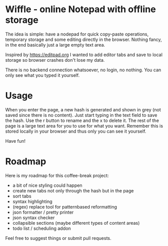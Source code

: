 # Wiffle - online Notepad with offline storage

The idea is simple: have a nodepad for quick copy-paste operations, temporary storage and some editing directly in the browser. Nothing fancy, in the end basically just a large empty text area.

Inspired by https://editpad.org I wanted to add editor tabs and save to local storage so browser crashes don't lose my data. 

There is no backend connection whatsoever, no login, no nothing. You can only see what you typed it yourself.

# Usage

When you enter the page, a new hash is generated and shown in grey (not saved since there is no content). Just start typing in the text field to save the hash. Use the r button to rename and the x to delete it. The rest of the page is a large text area for you to use for what you want. Remember this is stored locally in your browser and thus only you can see it yourself.

Have fun!

# Roadmap

Here is my roadmap for this coffee-break project:

* a bit of nice styling could happen
* create new tabs not only through the hash but in the page
* sort tabs
* syntax highlighting
* (regex) replace tool for patternbased reformatting
* json formatter / pretty printer
* json syntax checker
* collapsible sections (maybe different types of content areas)
* todo list / scheduling addon

Feel free to suggest things or submit pull requests. 


